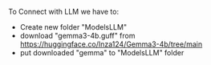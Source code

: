 To Connect with LLM we have to:
- Create new folder "ModelsLLM"
- download "gemma3-4b.guff" from https://huggingface.co/Inza124/Gemma3-4b/tree/main
- put downloaded "gemma" to "ModelsLLM" folder
